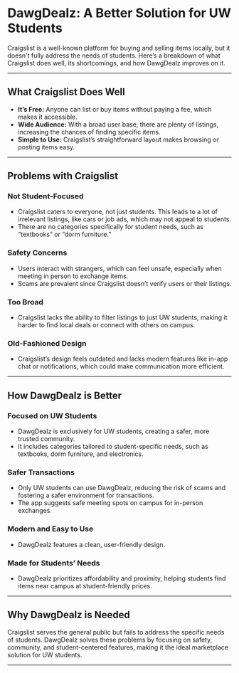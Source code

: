 # DawgDealz: A Better Solution for UW Students

Craigslist is a well-known platform for buying and selling items locally, but it doesn't fully address the needs of students. Here’s a breakdown of what Craigslist does well, its shortcomings, and how DawgDealz improves on it.

---

## What Craigslist Does Well
- **It’s Free:** Anyone can list or buy items without paying a fee, which makes it accessible.
- **Wide Audience:** With a broad user base, there are plenty of listings, increasing the chances of finding specific items.
- **Simple to Use:** Craigslist’s straightforward layout makes browsing or posting items easy.

---

## Problems with Craigslist

### Not Student-Focused
- Craigslist caters to everyone, not just students. This leads to a lot of irrelevant listings, like cars or job ads, which may not appeal to students.
- There are no categories specifically for student needs, such as “textbooks” or “dorm furniture.”

### Safety Concerns
- Users interact with strangers, which can feel unsafe, especially when meeting in person to exchange items.
- Scams are prevalent since Craigslist doesn’t verify users or their listings.

### Too Broad
- Craigslist lacks the ability to filter listings to just UW students, making it harder to find local deals or connect with others on campus.

### Old-Fashioned Design
- Craigslist’s design feels outdated and lacks modern features like in-app chat or notifications, which could make communication more efficient.

---

## How DawgDealz is Better

### Focused on UW Students
- DawgDealz is exclusively for UW students, creating a safer, more trusted community.
- It includes categories tailored to student-specific needs, such as textbooks, dorm furniture, and electronics.

### Safer Transactions
- Only UW students can use DawgDealz, reducing the risk of scams and fostering a safer environment for transactions.
- The app suggests safe meeting spots on campus for in-person exchanges.

### Modern and Easy to Use
- DawgDealz features a clean, user-friendly design.

### Made for Students’ Needs
- DawgDealz prioritizes affordability and proximity, helping students find items near campus at student-friendly prices.

---

## Why DawgDealz is Needed
Craigslist serves the general public but fails to address the specific needs of students. DawgDealz solves these problems by focusing on safety, community, and student-centered features, making it the ideal marketplace solution for UW students.

---